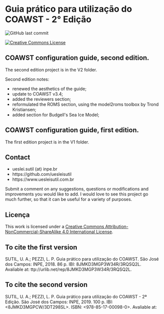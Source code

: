 # Guia prático para utilização do COAWST - 2° Edição
<img alt="GitHub last commit" src="https://img.shields.io/github/last-commit/uesleisutil/coawst_guide">

<a rel="license" href="http://creativecommons.org/licenses/by-nc-sa/4.0/"><img alt="Creative Commons License" style="border-width:0" src="https://i.creativecommons.org/l/by-nc-sa/4.0/88x31.png" /></a><br />

<h2>COAWST configuration guide, second edition.</h2>

The second edition project is in the V2 folder.

Second edition notes:
* renewed the aesthetics of the guide;
* update to COAWST v3.4;
* added the reviewers section;
* reformulated the ROMS section, using the model2roms toolbox by Trond Kristiansen;
* added section for Budgell's Sea Ice Model;

<h2>COAWST configuration guide, first edition.</h2>
The first edition project is in the V1 folder.

  
  
<h2>Contact</h2>
<ul>
<li>ueslei.sutil (at) inpe.br</li>
<li>https://github.com/uesleisutil</li>
<li>https://www.uesleisutil.com.br</li>
</ul>
Submit a comment on any suggestions, questions or modifications and improvements you would like to add. I would love to see this project go much further, so that it can be useful for a variety of purposes.

<h2>Licença</h2>
This work is licensed under a <a rel="license" href="http://creativecommons.org/licenses/by-nc-sa/4.0/">Creative Commons Attribution-NonCommercial-ShareAlike 4.0 International License</a>.

<h2>To cite the first version</h2>
SUTIL, U. A.; PEZZI, L. P. Guia prático para utilização do COAWST. São José dos Campos: INPE, 2018. 86 p. IBI: 8JMKD3MGP3W34R/3RQSQ2L. Avaliable at: ttp://urlib.net/rep/8JMKD3MGP3W34R/3RQSQ2L. 

<h2>To cite the second version</h2>
SUTIL, U. A.; PEZZI, L. P. Guia prático para utilização do COAWST - 2ª Edição. São José dos Campos: INPE, 2019. 100 p. IBI: <8JMKD3MGPCW/3DT298SL>. ISBN: <978-85-17-00098-0>. Avaliable at: <http://urlib.net/rep/8JMKD3MGP3W34R/3TUTUJB>
